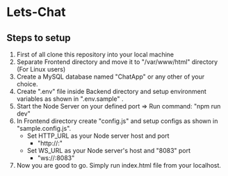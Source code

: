 # Lets-Chat

## Steps to setup

1. First of all clone this repository into your local machine
2. Separate Frontend directory and move it to "/var/www/html" directory (For Linux users)
3. Create a MySQL database named "ChatApp" or any other of your choice.
4. Create ".env" file inside Backend directory and setup environment variables as shown in ".env.sample" .
5. Start the Node Server on your defined port => Run command: "npm run dev"
6. In Frontend directory create "config.js" and setup configs as shown in "sample.config.js".
    * Set HTTP_URL as your Node server host and port
        - "http://<host>:<port>"
    * Set WS_URL as your Node server's host and "8083" port
        - "ws://<host>:8083"
7. Now you are good to go. Simply run index.html file from your localhost.